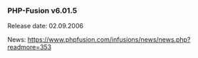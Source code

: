 ### PHP-Fusion v6.01.5
Release date: 02.09.2006

News: https://www.phpfusion.com/infusions/news/news.php?readmore=353
